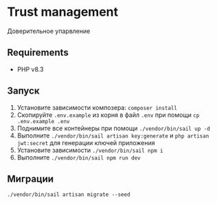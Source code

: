 # Trust management

Доверительное упарвление

## Requirements

-   PHP v8.3

## Запуск

1. Установите зависимости композера: `composer install`
2. Скопируйте `.env.example` из корня в файл `.env` при помощи `cp .env.example .env`
3. Поднимите все контейнеры при помощи `./vendor/bin/sail up -d`
4. Выполните `./vendor/bin/sail artisan key:generate` и `php artisan jwt:secret` для генерации ключей приложения
5. Установите зависимости `./vendor/bin/sail npm i`
6. Выполните `./vendor/bin/sail npm run dev`

## Миграции

`./vendor/bin/sail artisan migrate --seed`
